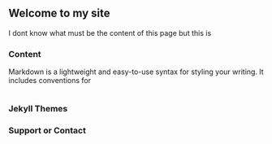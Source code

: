 ## Welcome to my site

I dont know what must be the content of this page but this is

### Content

Markdown is a lightweight and easy-to-use syntax for styling your writing. It includes conventions for

```markdown

```


### Jekyll Themes



### Support or Contact


